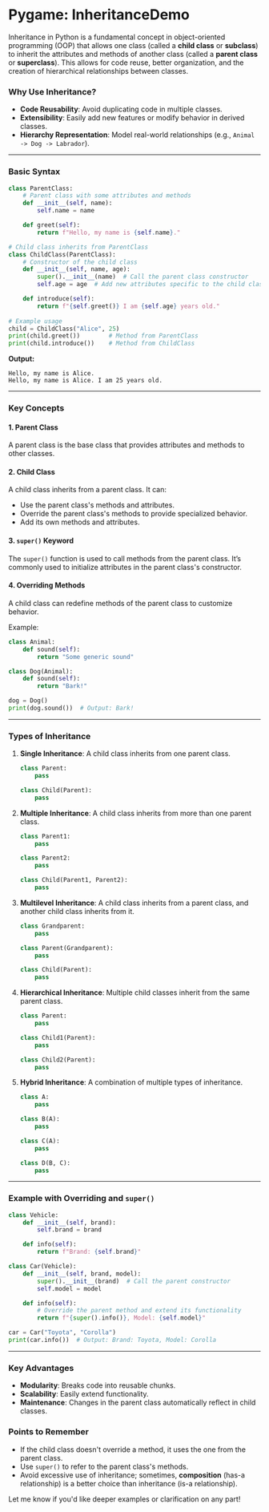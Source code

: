 # Pygame: InheritanceDemo

Inheritance in Python is a fundamental concept in object-oriented programming (OOP) that allows one class (called a **child class** or **subclass**) to inherit the attributes and methods of another class (called a **parent class** or **superclass**). This allows for code reuse, better organization, and the creation of hierarchical relationships between classes.

### **Why Use Inheritance?**
- **Code Reusability**: Avoid duplicating code in multiple classes.
- **Extensibility**: Easily add new features or modify behavior in derived classes.
- **Hierarchy Representation**: Model real-world relationships (e.g., `Animal -> Dog -> Labrador`).

---

### **Basic Syntax**
```python
class ParentClass:
    # Parent class with some attributes and methods
    def __init__(self, name):
        self.name = name

    def greet(self):
        return f"Hello, my name is {self.name}."

# Child class inherits from ParentClass
class ChildClass(ParentClass):
    # Constructor of the child class
    def __init__(self, name, age):
        super().__init__(name)  # Call the parent class constructor
        self.age = age  # Add new attributes specific to the child class

    def introduce(self):
        return f"{self.greet()} I am {self.age} years old."
    
# Example usage
child = ChildClass("Alice", 25)
print(child.greet())        # Method from ParentClass
print(child.introduce())    # Method from ChildClass
```

**Output:**
```
Hello, my name is Alice.
Hello, my name is Alice. I am 25 years old.
```

---

### **Key Concepts**

#### 1. **Parent Class**
A parent class is the base class that provides attributes and methods to other classes.

#### 2. **Child Class**
A child class inherits from a parent class. It can:
- Use the parent class's methods and attributes.
- Override the parent class's methods to provide specialized behavior.
- Add its own methods and attributes.

#### 3. **`super()` Keyword**
The `super()` function is used to call methods from the parent class. It’s commonly used to initialize attributes in the parent class's constructor.

#### 4. **Overriding Methods**
A child class can redefine methods of the parent class to customize behavior.

Example:
```python
class Animal:
    def sound(self):
        return "Some generic sound"

class Dog(Animal):
    def sound(self):
        return "Bark!"

dog = Dog()
print(dog.sound())  # Output: Bark!
```

---

### **Types of Inheritance**

1. **Single Inheritance**: A child class inherits from one parent class.
    ```python
    class Parent:
        pass

    class Child(Parent):
        pass
    ```

2. **Multiple Inheritance**: A child class inherits from more than one parent class.
    ```python
    class Parent1:
        pass

    class Parent2:
        pass

    class Child(Parent1, Parent2):
        pass
    ```

3. **Multilevel Inheritance**: A child class inherits from a parent class, and another child class inherits from it.
    ```python
    class Grandparent:
        pass

    class Parent(Grandparent):
        pass

    class Child(Parent):
        pass
    ```

4. **Hierarchical Inheritance**: Multiple child classes inherit from the same parent class.
    ```python
    class Parent:
        pass

    class Child1(Parent):
        pass

    class Child2(Parent):
        pass
    ```

5. **Hybrid Inheritance**: A combination of multiple types of inheritance.
    ```python
    class A:
        pass

    class B(A):
        pass

    class C(A):
        pass

    class D(B, C):
        pass
    ```

---

### **Example with Overriding and `super()`**
```python
class Vehicle:
    def __init__(self, brand):
        self.brand = brand

    def info(self):
        return f"Brand: {self.brand}"

class Car(Vehicle):
    def __init__(self, brand, model):
        super().__init__(brand)  # Call the parent constructor
        self.model = model

    def info(self):
        # Override the parent method and extend its functionality
        return f"{super().info()}, Model: {self.model}"

car = Car("Toyota", "Corolla")
print(car.info())  # Output: Brand: Toyota, Model: Corolla
```

---

### **Key Advantages**
- **Modularity**: Breaks code into reusable chunks.
- **Scalability**: Easily extend functionality.
- **Maintenance**: Changes in the parent class automatically reflect in child classes.

### **Points to Remember**
- If the child class doesn't override a method, it uses the one from the parent class.
- Use `super()` to refer to the parent class's methods.
- Avoid excessive use of inheritance; sometimes, **composition** (has-a relationship) is a better choice than inheritance (is-a relationship).

Let me know if you'd like deeper examples or clarification on any part!
